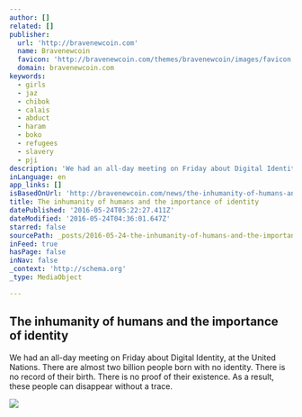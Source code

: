 ```yaml
---
author: []
related: []
publisher:
  url: 'http://bravenewcoin.com'
  name: Bravenewcoin
  favicon: 'http://bravenewcoin.com/themes/bravenewcoin/images/favicon.ico'
  domain: bravenewcoin.com
keywords:
  - girls
  - jaz
  - chibok
  - calais
  - abduct
  - haram
  - boko
  - refugees
  - slavery
  - pji
description: 'We had an all-day meeting on Friday about Digital Identity, at the United Nations. There are almost two billion people born with no identity. There is no record of their birth. There is no proof of their existence. As a result, these people can disappear without a trace.'
inLanguage: en
app_links: []
isBasedOnUrl: 'http://bravenewcoin.com/news/the-inhumanity-of-humans-and-the-importance-of-identity/'
title: The inhumanity of humans and the importance of identity
datePublished: '2016-05-24T05:22:27.411Z'
dateModified: '2016-05-24T04:36:01.647Z'
starred: false
sourcePath: _posts/2016-05-24-the-inhumanity-of-humans-and-the-importance-of-identity.md
inFeed: true
hasPage: false
inNav: false
_context: 'http://schema.org'
_type: MediaObject

---
```

<article style=""><h1>The inhumanity of humans and the importance of identity</h1><p>We had an all-day meeting on Friday about Digital Identity, at the United Nations. There are almost two billion people born with no identity. There is no record of their birth. There is no proof of their existence. As a result, these people can disappear without a trace.</p><img src="http://bravenewcoin.com/assets/Uploads/_resampled/CroppedImage400400-UN-General-Assembly.jpg" /></article>